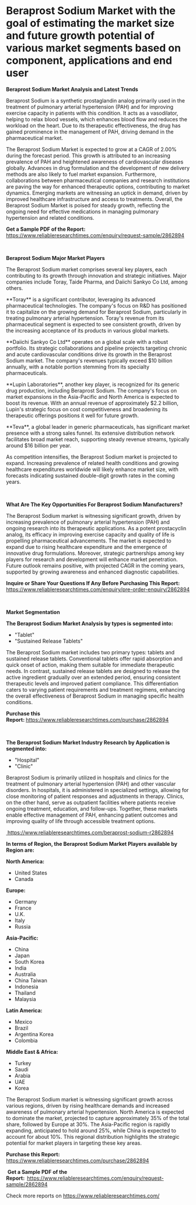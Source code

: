 <p><h1>Beraprost Sodium Market with the goal of estimating the market size and future growth potential of various market segments based on component, applications and end user</h1></p><p><strong>Beraprost Sodium Market Analysis and Latest Trends</strong></p>
<p><p>Beraprost Sodium is a synthetic prostaglandin analog primarily used in the treatment of pulmonary arterial hypertension (PAH) and for improving exercise capacity in patients with this condition. It acts as a vasodilator, helping to relax blood vessels, which enhances blood flow and reduces the workload on the heart. Due to its therapeutic effectiveness, the drug has gained prominence in the management of PAH, driving demand in the pharmaceutical market.</p><p>The Beraprost Sodium Market is expected to grow at a CAGR of 2.00% during the forecast period. This growth is attributed to an increasing prevalence of PAH and heightened awareness of cardiovascular diseases globally. Advances in drug formulation and the development of new delivery methods are also likely to fuel market expansion. Furthermore, collaborations between pharmaceutical companies and research institutions are paving the way for enhanced therapeutic options, contributing to market dynamics. Emerging markets are witnessing an uptick in demand, driven by improved healthcare infrastructure and access to treatments. Overall, the Beraprost Sodium Market is poised for steady growth, reflecting the ongoing need for effective medications in managing pulmonary hypertension and related conditions.</p></p>
<p><strong>Get a Sample PDF of the Report:&nbsp;</strong> <a href="https://www.reliableresearchtimes.com/enquiry/request-sample/2862894?utm_campaign=3346&utm_medium=2&utm_source=Github&utm_content=ia&utm_term=12032025&utm_id=beraprost-sodium">https://www.reliableresearchtimes.com/enquiry/request-sample/2862894</a></p>
<p>&nbsp;</p>
<p><strong>Beraprost Sodium Major Market Players</strong></p>
<p><p>The Beraprost Sodium market comprises several key players, each contributing to its growth through innovation and strategic initiatives. Major companies include Toray, Taide Pharma, and Daiichi Sankyo Co Ltd, among others.</p><p>**Toray** is a significant contributor, leveraging its advanced pharmaceutical technologies. The company's focus on R&D has positioned it to capitalize on the growing demand for Beraprost Sodium, particularly in treating pulmonary arterial hypertension. Toray's revenue from its pharmaceutical segment is expected to see consistent growth, driven by the increasing acceptance of its products in various global markets.</p><p>**Daiichi Sankyo Co Ltd** operates on a global scale with a robust portfolio. Its strategic collaborations and pipeline projects targeting chronic and acute cardiovascular conditions drive its growth in the Beraprost Sodium market. The company's revenues typically exceed $10 billion annually, with a notable portion stemming from its specialty pharmaceuticals.</p><p>**Lupin Laboratories**, another key player, is recognized for its generic drug production, including Beraprost Sodium. The company's focus on market expansions in the Asia-Pacific and North America is expected to boost its revenue. With an annual revenue of approximately $2.2 billion, Lupin's strategic focus on cost competitiveness and broadening its therapeutic offerings positions it well for future growth.</p><p>**Teva**, a global leader in generic pharmaceuticals, has significant market presence with a strong sales funnel. Its extensive distribution network facilitates broad market reach, supporting steady revenue streams, typically around $16 billion per year.</p><p>As competition intensifies, the Beraprost Sodium market is projected to expand. Increasing prevalence of related health conditions and growing healthcare expenditures worldwide will likely enhance market size, with forecasts indicating sustained double-digit growth rates in the coming years.</p></p>
<p>&nbsp;</p>
<p><strong>What Are The Key Opportunities For Beraprost Sodium Manufacturers?</strong></p>
<p><p>The Beraprost Sodium market is witnessing significant growth, driven by increasing prevalence of pulmonary arterial hypertension (PAH) and ongoing research into its therapeutic applications. As a potent prostacyclin analog, its efficacy in improving exercise capacity and quality of life is propelling pharmaceutical advancements. The market is expected to expand due to rising healthcare expenditure and the emergence of innovative drug formulations. Moreover, strategic partnerships among key players for research and development will enhance market penetration. Future outlook remains positive, with projected CAGR in the coming years, supported by growing awareness and enhanced diagnostic capabilities.</p></p>
<p><strong>Inquire or Share Your Questions If Any Before Purchasing This Report:</strong> <a href="https://www.reliableresearchtimes.com/enquiry/pre-order-enquiry/2862894?utm_campaign=3346&utm_medium=2&utm_source=Github&utm_content=ia&utm_term=12032025&utm_id=beraprost-sodium">https://www.reliableresearchtimes.com/enquiry/pre-order-enquiry/2862894</a></p>
<p>&nbsp;</p>
<p><strong>Market Segmentation</strong></p>
<p><strong>The Beraprost Sodium Market Analysis by types is segmented into:</strong></p>
<p><ul><li>"Tablet"</li><li>"Sustained Release Tablets"</li></ul></p>
<p><p>The Beraprost Sodium market includes two primary types: tablets and sustained release tablets. Conventional tablets offer rapid absorption and quick onset of action, making them suitable for immediate therapeutic needs. In contrast, sustained release tablets are designed to release the active ingredient gradually over an extended period, ensuring consistent therapeutic levels and improved patient compliance. This differentiation caters to varying patient requirements and treatment regimens, enhancing the overall effectiveness of Beraprost Sodium in managing specific health conditions.</p></p>
<p><strong>Purchase this Report:&nbsp;</strong><a href="https://www.reliableresearchtimes.com/purchase/2862894?utm_campaign=3346&utm_medium=2&utm_source=Github&utm_content=ia&utm_term=12032025&utm_id=beraprost-sodium">https://www.reliableresearchtimes.com/purchase/2862894</a></p>
<p>&nbsp;</p>
<p><strong>The Beraprost Sodium Market Industry Research by Application is segmented into:</strong></p>
<p><ul><li>"Hospital"</li><li>"Clinic"</li></ul></p>
<p><p>Beraprost Sodium is primarily utilized in hospitals and clinics for the treatment of pulmonary arterial hypertension (PAH) and other vascular disorders. In hospitals, it is administered in specialized settings, allowing for close monitoring of patient responses and adjustments in therapy. Clinics, on the other hand, serve as outpatient facilities where patients receive ongoing treatment, education, and follow-ups. Together, these markets enable effective management of PAH, enhancing patient outcomes and improving quality of life through accessible treatment options.</p></p>
<p><a href="https://www.reliableresearchtimes.com/beraprost-sodium-r2862894?utm_campaign=3346&utm_medium=2&utm_source=Github&utm_content=ia&utm_term=12032025&utm_id=beraprost-sodium">&nbsp;https://www.reliableresearchtimes.com/beraprost-sodium-r2862894</a></p>
<p><strong>In terms of Region, the Beraprost Sodium Market Players available by Region are:</strong></p>
<p>
    <p> <strong> North America: </strong>
        <ul>
            <li>United States</li>
            <li>Canada</li>
        </ul>
        </p> 
    <p> <strong> Europe: </strong>
        <ul>
            <li>Germany</li>
            <li>France</li>
            <li>U.K.</li>
            <li>Italy</li>
            <li>Russia</li>
        </ul>
        </p> 
    <p> <strong> Asia-Pacific: </strong>
        <ul>
            <li>China</li>
            <li>Japan</li>
            <li>South Korea</li>
            <li>India</li>
            <li>Australia</li>
            <li>China Taiwan</li>
            <li>Indonesia</li>
            <li>Thailand</li>
            <li>Malaysia</li>
        </ul>
        </p> 
    <p> <strong> Latin America: </strong>
        <ul>
            <li>Mexico</li>
            <li>Brazil</li>
            <li>Argentina Korea</li>
            <li>Colombia</li>
        </ul>
        </p> 
    <p> <strong> Middle East & Africa: </strong>
        <ul>
            <li>Turkey</li>
            <li>Saudi</li>
            <li>Arabia</li>
            <li>UAE</li>
            <li>Korea</li>
        </ul>
    </p>
    </p>
<p><p>The Beraprost Sodium market is witnessing significant growth across various regions, driven by rising healthcare demands and increased awareness of pulmonary arterial hypertension. North America is expected to dominate the market, projected to capture approximately 35% of the total share, followed by Europe at 30%. The Asia-Pacific region is rapidly expanding, anticipated to hold around 25%, while China is expected to account for about 10%. This regional distribution highlights the strategic potential for market players in targeting these key areas.</p></p>
<p><strong>Purchase this Report: </strong><a href="https://www.reliableresearchtimes.com/purchase/2862894?utm_campaign=3346&utm_medium=2&utm_source=Github&utm_content=ia&utm_term=12032025&utm_id=beraprost-sodium">https://www.reliableresearchtimes.com/purchase/2862894</a></p>
<p>&nbsp;<strong>Get a Sample PDF of the Report:&nbsp;&nbsp;</strong><a href="https://www.reliableresearchtimes.com/enquiry/request-sample/2862894?utm_campaign=3346&utm_medium=2&utm_source=Github&utm_content=ia&utm_term=12032025&utm_id=beraprost-sodium">https://www.reliableresearchtimes.com/enquiry/request-sample/2862894</a></p>
<p><strong></strong></p>
<p>Check more reports on <a href="https://www.reliableresearchtimes.com/?utm_campaign=3346&utm_medium=2&utm_source=Github&utm_content=ia&utm_term=12032025&utm_id=beraprost-sodium">https://www.reliableresearchtimes.com/</a></p>